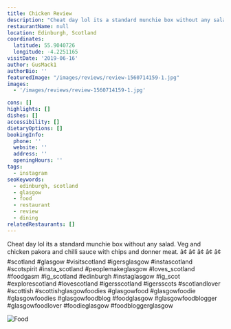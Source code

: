 ```yaml
---
title: Chicken Review
description: "Cheat day lol its a standard munchie box without any salad. Veg and chicken pakora and chilli sauce with chips and donner meat. â\x80¢ â\x80¢ â\x80¢ â\x80¢ â\x80¢ #scotland #glasgow #visitscotlan"
restaurantName: null
location: Edinburgh, Scotland
coordinates:
  latitude: 55.9040726
  longitude: -4.2251165
visitDate: '2019-06-16'
author: GusMack1
authorBio: ''
featuredImage: "/images/reviews/review-1560714159-1.jpg"
images:
  - '/images/reviews/review-1560714159-1.jpg'

cons: []
highlights: []
dishes: []
accessibility: []
dietaryOptions: []
bookingInfo:
  phone: ''
  website: ''
  address: ''
  openingHours: ''
tags:
  - instagram
seoKeywords:
  - edinburgh, scotland
  - glasgow
  - food
  - restaurant
  - review
  - dining
relatedRestaurants: []
---
```


Cheat day lol its a standard munchie box without any salad. Veg and chicken pakora and chilli sauce with chips and donner meat.
â¢
â¢
â¢
â¢
â¢
#scotland #glasgow #visitscotland #igersglasgow #instascotland #scotspirit #insta_scotland #peoplemakeglasgow #loves_scotland #foodgasm #ig_scotland #edinburgh #instaglasgow #ig_scot #explorescotland #lovescotland #igersscotland #igersscots #scotlandlover #scottish #scottishglasgowfoodies #glasgowfood #glasgowfoodie #glasgowfoodies #glasgowfoodblog #foodglasgow #glasgowfoodblogger #glasgowfoodlover #foodieglasgow #foodbloggerglasgow

![Food](/images/reviews/review-1560714159-1.jpg)
